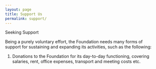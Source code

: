 ```yaml
---
layout: page
title: Support Us
permalink: support/
---
```



Seeking Support

Being a purely voluntary effort, the Foundation needs many forms of support for sustaining and expanding its activities, such as the following:

1.	Donations to the Foundation for its day-to-day functioning, covering salaries, rent, office expenses, transport and meeting costs etc.
